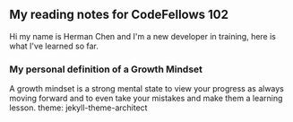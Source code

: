 ## My reading notes for CodeFellows 102
Hi my name is Herman Chen and I'm a new developer in training, here is what I've learned so far. 
### My personal definition of a **Growth Mindset**
A growth mindset is a strong mental state to view your progress as always moving forward and to even take your mistakes and make them a learning lesson.
theme: jekyll-theme-architect
